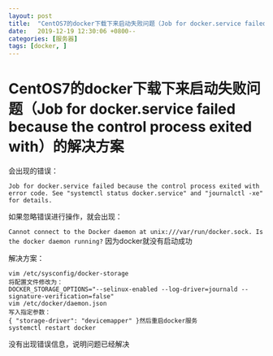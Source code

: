 ```yaml
---
layout: post
title:  "CentOS7的docker下载下来启动失败问题（Job for docker.service failed because the control process exited with）的解决方案"
date:   2019-12-19 12:30:06 +0800--
categories: [服务器]
tags: [docker, ]  
---
```

# CentOS7的docker下载下来启动失败问题（Job for docker.service failed because the control process exited with）的解决方案

会出现的错误：

```
Job for docker.service failed because the control process exited with error code. See "systemctl status docker.service" and "journalctl -xe" for details.
```

如果忽略错误进行操作，就会出现：

`Cannot connect to the Docker daemon at unix:///var/run/docker.sock. Is the docker daemon running?`
因为docker就没有启动成功

解决方案：

```
vim /etc/sysconfig/docker-storage
将配置文件修改为：
DOCKER_STORAGE_OPTIONS="--selinux-enabled --log-driver=journald --signature-verification=false"
vim /etc/docker/daemon.json
写入指定参数：
{ "storage-driver": "devicemapper" }然后重启docker服务
systemctl restart docker
```

没有出现错误信息，说明问题已经解决

